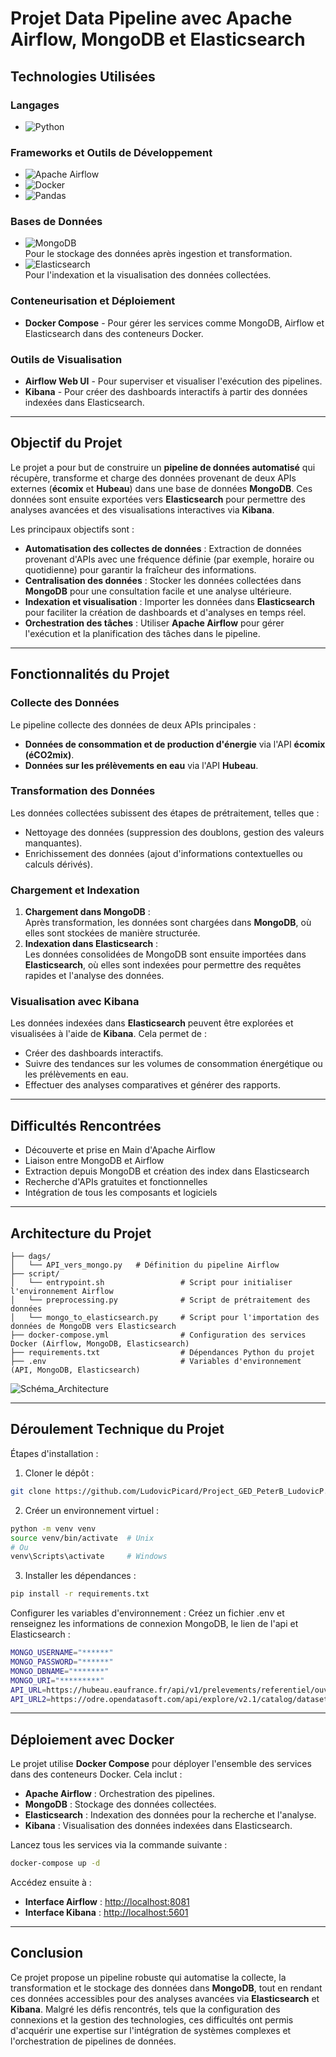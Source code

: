 # Projet Data Pipeline avec Apache Airflow, MongoDB et Elasticsearch

## Technologies Utilisées

### Langages
- ![Python](https://img.shields.io/badge/Python-3776AB?style=for-the-badge&logo=python&logoColor=white)

### Frameworks et Outils de Développement
- ![Apache Airflow](https://img.shields.io/badge/Apache%20Airflow-017CEE?style=for-the-badge&logo=apache-airflow&logoColor=white)
- ![Docker](https://img.shields.io/badge/Docker-2496ED?style=for-the-badge&logo=docker&logoColor=white)
- ![Pandas](https://img.shields.io/badge/Pandas-150458?style=for-the-badge&logo=pandas&logoColor=white)

### Bases de Données
- ![MongoDB](https://img.shields.io/badge/MongoDB-47A248?style=for-the-badge&logo=mongodb&logoColor=white)  
  Pour le stockage des données après ingestion et transformation.
- ![Elasticsearch](https://img.shields.io/badge/Elasticsearch-005571?style=for-the-badge&logo=elasticsearch&logoColor=white)  
  Pour l'indexation et la visualisation des données collectées.

### Conteneurisation et Déploiement
- **Docker Compose** - Pour gérer les services comme MongoDB, Airflow et Elasticsearch dans des conteneurs Docker.

### Outils de Visualisation
- **Airflow Web UI** - Pour superviser et visualiser l'exécution des pipelines.
- **Kibana** - Pour créer des dashboards interactifs à partir des données indexées dans Elasticsearch.

---

## Objectif du Projet

Le projet a pour but de construire un **pipeline de données automatisé** qui récupère, transforme et charge des données provenant de deux APIs externes (**écomix** et **Hubeau**) dans une base de données **MongoDB**. Ces données sont ensuite exportées vers **Elasticsearch** pour permettre des analyses avancées et des visualisations interactives via **Kibana**.

Les principaux objectifs sont :
- **Automatisation des collectes de données** : Extraction de données provenant d'APIs avec une fréquence définie (par exemple, horaire ou quotidienne) pour garantir la fraîcheur des informations.
- **Centralisation des données** : Stocker les données collectées dans **MongoDB** pour une consultation facile et une analyse ultérieure.
- **Indexation et visualisation** : Importer les données dans **Elasticsearch** pour faciliter la création de dashboards et d'analyses en temps réel.
- **Orchestration des tâches** : Utiliser **Apache Airflow** pour gérer l'exécution et la planification des tâches dans le pipeline.

---

## Fonctionnalités du Projet

### Collecte des Données
Le pipeline collecte des données de deux APIs principales :
- **Données de consommation et de production d'énergie** via l'API **écomix (éCO2mix)**.
- **Données sur les prélèvements en eau** via l'API **Hubeau**.

### Transformation des Données
Les données collectées subissent des étapes de prétraitement, telles que :
- Nettoyage des données (suppression des doublons, gestion des valeurs manquantes).
- Enrichissement des données (ajout d'informations contextuelles ou calculs dérivés).

### Chargement et Indexation
1. **Chargement dans MongoDB** :  
   Après transformation, les données sont chargées dans **MongoDB**, où elles sont stockées de manière structurée.
2. **Indexation dans Elasticsearch** :  
   Les données consolidées de MongoDB sont ensuite importées dans **Elasticsearch**, où elles sont indexées pour permettre des requêtes rapides et l'analyse des données.

### Visualisation avec Kibana
Les données indexées dans **Elasticsearch** peuvent être explorées et visualisées à l'aide de **Kibana**. Cela permet de :
- Créer des dashboards interactifs.
- Suivre des tendances sur les volumes de consommation énergétique ou les prélèvements en eau.
- Effectuer des analyses comparatives et générer des rapports.

---

## Difficultés Rencontrées

- Découverte et prise en Main d'Apache Airflow
- Liaison entre MongoDB et Airflow
- Extraction depuis MongoDB et création des index dans Elasticsearch
- Recherche d'APIs gratuites et fonctionnelles
- Intégration de tous les composants et logiciels

---

## Architecture du Projet

```
├── dags/
│   └── API_vers_mongo.py   # Définition du pipeline Airflow
├── script/
│   └── entrypoint.sh                 # Script pour initialiser l'environnement Airflow
│   └── preprocessing.py              # Script de prétraitement des données
│   └── mongo_to_elasticsearch.py     # Script pour l'importation des données de MongoDB vers Elasticsearch
├── docker-compose.yml                # Configuration des services Docker (Airflow, MongoDB, Elasticsearch)
├── requirements.txt                  # Dépendances Python du projet
├── .env                              # Variables d'environnement (API, MongoDB, Elasticsearch)
```
![Schéma_Architecture](https://github.com/user-attachments/assets/863242c5-f25a-428f-a538-487527795f72)

---
## Déroulement Technique du Projet

Étapes d'installation :
1. Cloner le dépôt :

```bash
git clone https://github.com/LudovicPicard/Project_GED_PeterB_LudovicP.git
```
2. Créer un environnement virtuel :

```bash
python -m venv venv
source venv/bin/activate  # Unix
# Ou
venv\Scripts\activate     # Windows
```
3. Installer les dépendances :

```bash
pip install -r requirements.txt
```
Configurer les variables d'environnement : Créez un fichier .env et renseignez les informations de connexion MongoDB, le lien de l'api et Elasticsearch :

```bash
MONGO_USERNAME="******"
MONGO_PASSWORD="******"
MONGO_DBNAME="*******"
MONGO_URI="*********"
API_URL=https://hubeau.eaufrance.fr/api/v1/prelevements/referentiel/ouvrages?
API_URL2=https://odre.opendatasoft.com/api/explore/v2.1/catalog/datasets/eco2mix-regional-tr/records
```
---
## Déploiement avec Docker

Le projet utilise **Docker Compose** pour déployer l'ensemble des services dans des conteneurs Docker. Cela inclut :
- **Apache Airflow** : Orchestration des pipelines.
- **MongoDB** : Stockage des données collectées.
- **Elasticsearch** : Indexation des données pour la recherche et l'analyse.
- **Kibana** : Visualisation des données indexées dans Elasticsearch.

Lancez tous les services via la commande suivante :

```bash
docker-compose up -d
```

Accédez ensuite à :
- **Interface Airflow** : [http://localhost:8081](http://localhost:8081)
- **Interface Kibana** : [http://localhost:5601](http://localhost:5601)

---

## Conclusion

Ce projet propose un pipeline robuste qui automatise la collecte, la transformation et le stockage des données dans **MongoDB**, tout en rendant ces données accessibles pour des analyses avancées via **Elasticsearch** et **Kibana**. Malgré les défis rencontrés, tels que la configuration des connexions et la gestion des technologies, ces difficultés ont permis d'acquérir une expertise sur l'intégration de systèmes complexes et l'orchestration de pipelines de données.
